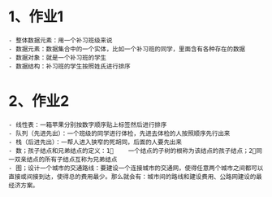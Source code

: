 # 1、作业1  
    - 整体数据元素：用一个补习班级来说  
    - 数据元素：数据集合中的一个实体，比如一个补习班的同学，里面含有各种存在的数据  
    - 数据对象：就是一个补习班的学生  
    - 数据结构：补习班的学生按照姓氏进行排序   
# 2、作业2  
    - 线性表：一箱苹果分别按数字顺序贴上标签然后进行排序  
    - 队列（先进先出）：一个班级的同学进行体检，先进去体检的人按照顺序先行出来  
    - 栈（后进先出）：一帮人进入狭窄的死胡同，后面的人要先出来  
    - 数；孩子结点和兄弟结点的定义：1⃣️    一个结点的子树的根称为该结点的孩子结点；2⃣️同一双亲结点的所有子结点互称为兄弟结点  
    - 图；设计一个城市的交通路线：要建设一个连接城市的交通网，使得任意两个城市之间都可以直接或间接到达，使得总的费用最少。那么就会有：城市间的路线和建设费用、公路网建设的最经济方案。



